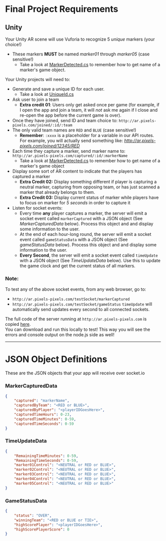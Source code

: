 # Final Project Requirements

## Unity
Your Unity AR scene will use Vuforia to recognize 5 _unique_ markers (your choice!)
- These markers **MUST** be named _marker01_ through _marker05_ (case sensitive!)
    - Take a look at [MarkerDetected.cs](https://github.com/ivaylopg/AdvancedMixedRealityStudio/blob/master/CodeAndResources/VuforiaExamples/MarkerDetected.cs) to remember how to get name of a marker's game object.

Your Unity projects will need to:
- Generate and save a unique ID for each user. 
    - Take a look at [UniqueId.cs](https://github.com/ivaylopg/AdvancedMixedRealityStudio/blob/master/ClassNotes/Session13/UniqueId.cs)
- Ask user to join a team
    - **Extra credit 01**: Users only get asked once per game (for example, if I open the app and join a team, it will _not_ ask me again if I close and re-open the app before the current game is over).
- Once they have joined, send ID and team choice to: `http://ar.pixels-pixels.com/joined/:id/:team`
- The only valid team names are `RED` and `BLUE` (case sensitive!)
    - **Remember**: `:xxxx` is a placeholder for a variable in our API routes. For example, you will actually send something like: _http://ar.pixels-pixels.com/joined/12345/RED_
- Each time they capture a marker, send marker name to: `http://ar.pixels-pixels.com/captured/:id/:markerName`
    - Take a look at [MarkerDetected.cs](https://github.com/ivaylopg/AdvancedMixedRealityStudio/blob/master/CodeAndResources/VuforiaExamples/MarkerDetected.cs) to remember how to get name of a marker's game object
- Display some sort of AR content to indicate that the players has captured a marker
    - **Extra Credit 02:** Display something different if player is capturing a neutral marker, capturing from opposing team, or has just scanned a marker that already belongs to them.
    - **Extra Credit 03:** Display current status of marker while players have to focus on marker for _5 seconds_ in order to capture it 
- Listen for socket events:
    - Every time **any** player captures a marker, the server will emit a socket event called `markerCaptured` with a JSON object (See _MarkerCapturedData_ below). Process this object and and display some information to the user.
    - At the end of each hour-long round, the server will emit a socket event called `gameStatusData` with a JSON object (See _gameStatusData_ below). Process this object and and display some information to the user.
    - **Every Second**, the server will emit a socket event called `timeUpdate` with a JSON object (See _TimeUpdateData_ below). Use this to update the game clock and get the current status of all markers.

### Note:
To test any of the above socket events, from any web browser, go to:
- `http://ar.pixels-pixels.com/testSocket/markerCaptured`
- `http://ar.pixels-pixels.com/testSocket/gameStatus`
`timeUpdate` will automatically send updates every second to all connected sockets.

The full code of the server running at `http://ar.pixels-pixels.com` is copied [here](https://github.com/ivaylopg/AdvancedMixedRealityStudio/tree/master/ClassNotes/Session13/FinalProjectServer).    
You can download and run this locally to test! This way you will see the errors and console output on the node.js side as well!

---
# JSON Object Definitions
These are the JSON objects that your app will receive over socket.io

### MarkerCapturedData
```json
{
    "captured": "markerName",
    "capturedByTeam": "<RED or BLUE>",
    "capturedByPlayer": "<playerIDGoesHere>",
    "capturedTimeHours": 0-23,
    "capturedTimeMinutes": 0-59,
    "capturedTimeSeconds": 0-59
}
```


### TimeUpdateData
```json
{
    "RemainingTimeMinutes": 0-59,
    "RemainingTimeSeconds": 0-59,
    "marker01Control": "<NEUTRAL or RED or BLUE>",
    "marker02Control": "<NEUTRAL or RED or BLUE>",
    "marker03Control": "<NEUTRAL or RED or BLUE>",
    "marker04Control": "<NEUTRAL or RED or BLUE>",
    "marker05Control": "<NEUTRAL or RED or BLUE>"
}
```


### GameStatusData
```json
{
    "status": "OVER",
    "winningTeam": "<RED or BLUE or TIE>",
    "highScorePlayer": "<playerIDGoesHere>",
    "highScorePlayerScore": 0
}
```


